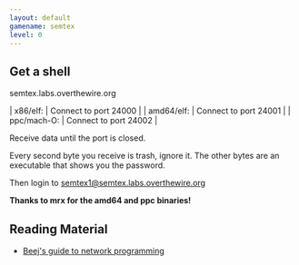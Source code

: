 ```yaml
---
layout: default
gamename: semtex
level: 0
---
```

Get a shell
-----------
semtex.labs.overthewire.org

| x86/elf:    | Connect to port 24000 |
| amd64/elf:  | Connect to port 24001 |
| ppc/mach-O: | Connect to port 24002 |


Receive data until the port is closed.

Every second byte you receive is trash, ignore it.
The other bytes are an executable that shows you the password.

Then login to [semtex1@semtex.labs.overthewire.org][]

**Thanks to mrx for the amd64 and ppc binaries!**

Reading Material
----------------
- [Beej's guide to network programming][]

[semtex1@semtex.labs.overthewire.org]: ssh://semtex1@semtex.labs.overthewire.org
[Beej's guide to network programming]: http://beej.us/guide/bgnet/
